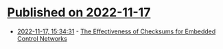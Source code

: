 # [Published on 2022-11-17](index.md)

* [2022-11-17, 15:34:31](https://lobste.rs/s/jhkkao/effectiveness_checksums_for_embedded) - [The Effectiveness of Checksums for Embedded Control Networks](https://users.ece.cmu.edu/~koopman/pubs/maxino09_checksums.pdf)
